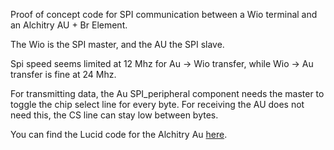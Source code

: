 Proof of concept code for SPI communication between a Wio terminal and an Alchitry AU + Br Element.

The Wio is the SPI master, and the AU the SPI slave.

Spi speed seems limited at 12 Mhz for Au -> Wio transfer, while Wio -> Au transfer is fine at 24 Mhz.

For transmitting data, the Au SPI_peripheral component needs the master to toggle the chip select line for every byte.
For receiving the AU does not need this, the CS line can stay low between bytes.

You can find the Lucid code for the Alchitry Au [here](https://github.com/dheijl/AlchitryAuTests/tree/main/WIO_SPIO).
